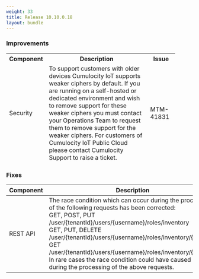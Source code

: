 ```yaml
---
weight: 33
title: Release 10.10.0.18
layout: bundle
---
```


### Improvements
<div><table ><colgroup>
<col style="width: 15%;"><col style="width: 59%;"><col style="width: 15%;"><col style="width: 5%;"><col style="width: 10%;"></colgroup>
<thead><tr>
<th>
Component</th>
<th>
Description</th>
<th>
Issue</th>
</tr>

<tr>
<td>
Security</td>
<td> To support customers with older devices Cumulocity IoT supports weaker ciphers by default. If you are running on a self-hosted or dedicated environment and wish to remove support for these weaker ciphers you must contact your Operations Team to request them to remove support for the weaker ciphers. For customers of Cumulocity IoT Public Cloud please contact Cumulocity Support to raise a ticket.</td>
<td>
MTM-41831</td>
</tr>

</thead><tbody>


</tbody></table></div>

### Fixes
<div><table ><colgroup>
<col style="width: 15%;"><col style="width: 59%;"><col style="width: 15%;"><col style="width: 5%;"><col style="width: 10%;"></colgroup>
<thead><tr>
<th>
Component</th>
<th>
Description</th>
<th>
Issue</th>
</tr>
</thead><tbody>

<tr>
<td>
REST API</td>
<td> The race condition which can occur during the processing of the following requests has been corrected:
<br>GET, POST, PUT /user/{tenantId}/users/{username}/roles/inventory
<br>GET, PUT, DELETE /user/{tenantId}/users/{username}/roles/inventory/{id}
<br>GET /user/{tenantId}/users/{username}/roles/inventory/{id}/roles
<br>In rare cases the race condition could have caused errors during the processing of the above requests.</td>
<td>
MTM-41855</td>
</tr>

</tbody></table></div>
